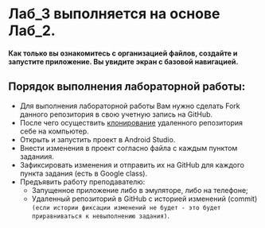 # Лаб_3 выполняется на основе Лаб_2.

#### Как только вы ознакомитесь с организацией файлов, создайте и запустите приложение. Вы увидите экран с базовой навигацией.
## Порядок выполнения лабораторной работы:
- Для выполнения лабораторной работы Вам нужно сделать Fork данного репозитория в свою учетную запись на GitHub.
- После чего осуществить [клонирование](https://docs.github.com/ru/desktop/contributing-and-collaborating-using-github-desktop/adding-and-cloning-repositories/cloning-and-forking-repositories-from-github-desktop) удаленного репозитория себе на компьютер.
- Открыть и запустить проект в Android Studio.
- Внести изменения в проект согласно файла с каждым пунктом заданиия.
- Зафиксировать изменения и отправить их на GitHub для каждого пункта задания (есть в Google class).
- Предъявить работу преподавателю: 
    - Запущенное приложение либо в эмуляторе, либо на телефоне;
    - Удаленный репозиторий в GitHub с историей изменений (commit) `(если истории фиксации изменений не будет - это будет приравниваться к невыполнению задания)`.
    

